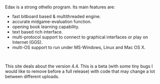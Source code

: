 <p>Edax is a strong othello program. Its main features are:<br>
<ul>
<li>fast bitboard based & multithreaded engine.</li>
<li>accurate midgame-evaluation function.</li>
<li>opening book learning capability.</li>
<li>text based rich interface.</li>
<li>multi-protocol support to connect to graphical interfaces or play on Internet (GGS).</li>
<li>multi-OS support to run under MS-Windows, Linux and Mac OS X.</li>
</ul>
</p>
<br>
<p>This site deals about the version 4.4. This is a beta (with some tiny bugs I would like to remove before a full release) with code that may change a lot between different uploads.</p>